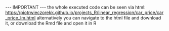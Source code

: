 --- IMPORTANT --- the whole executed code can be seen via html: https://piotrwieczorekk.github.io/projects_R/linear_regression/car_price/car_price_lm.html alternatively you can navigate to the html file and download it, or download the Rmd file and open it in R
